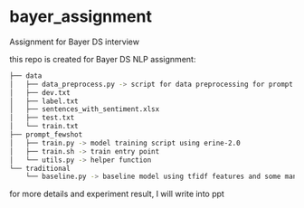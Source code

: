 # bayer_assignment
Assignment for Bayer DS interview

this repo is created for Bayer DS NLP assignment:

```bash
├── data
│   ├── data_preprocess.py -> script for data preprocessing for prompt learning input
│   ├── dev.txt
│   ├── label.txt
│   ├── sentences_with_sentiment.xlsx
│   ├── test.txt
│   └── train.txt
├── prompt_fewshot
│   ├── train.py -> model training script using erine-2.0
│   ├── train.sh -> train entry point
│   └── utils.py -> helper function
└── traditional
    └── baseline.py -> baseline model using tfidf features and some mannul features
 ```
 
 for more details and experiment result, I will write into ppt

